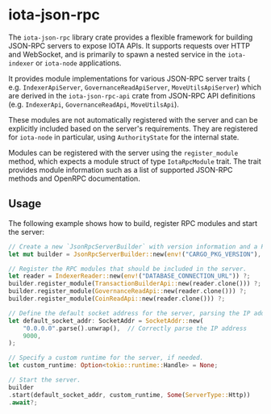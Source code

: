# iota-json-rpc

The `iota-json-rpc` library crate provides a flexible framework for building JSON-RPC servers to expose IOTA APIs.
It supports requests over HTTP and WebSocket, and is primarily to spawn a nested service in the `iota-indexer`
or `iota-node` applications.

It provides module implementations for various JSON-RPC server traits (
e.g. `IndexerApiServer`, `GovernanceReadApiServer`, `MoveUtilsApiServer`) which are derived in the `iota-json-rpc-api`
crate from JSON-RPC API definitions (e.g. `IndexerApi`, `GovernanceReadApi`, `MoveUtilsApi`).

These modules are not automatically registered with the server and can be explicitly included based on the server's
requirements. They are registered for `iota-node` in particular, using `AuthorityState` for the internal state.

Modules can be registered with the server using the `register_module` method, which expects a module struct of
type `IotaRpcModule` trait. The trait provides module information such as a list of supported JSON-RPC methods and OpenRPC documentation.

## Usage

The following example shows how to build, register RPC modules and start the server:

```rust
// Create a new `JsonRpcServerBuilder` with version information and a Prometheus registry
let mut builder = JsonRpcServerBuilder::new(env!("CARGO_PKG_VERSION"), prometheus::default_registry());

// Register the RPC modules that should be included in the server.
let reader = IndexerReader::new(env!("DATABASE_CONNECTION_URL")) ?;
builder.register_module(TransactionBuilderApi::new(reader.clone())) ?;
builder.register_module(GovernanceReadApi::new(reader.clone())) ?;
builder.register_module(CoinReadApi::new(reader.clone())) ?;

// Define the default socket address for the server, parsing the IP address correctly.
let default_socket_addr: SocketAddr = SocketAddr::new(
    "0.0.0.0".parse().unwrap(),  // Correctly parse the IP address
    9000,
);

// Specify a custom runtime for the server, if needed.
let custom_runtime: Option<tokio::runtime::Handle> = None;

// Start the server.
builder
.start(default_socket_addr, custom_runtime, Some(ServerType::Http))
.await?;
```
